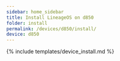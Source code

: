 ```yaml
---
sidebar: home_sidebar
title: Install LineageOS on d850
folder: install
permalink: /devices/d850/install/
device: d850
---
```

{% include templates/device_install.md %}
